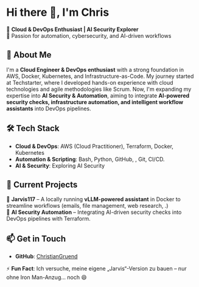 


# Hi there 👋, I'm Chris 

🔹 **Cloud & DevOps Enthusiast | AI Security Explorer**  
🔹 Passion for automation, cybersecurity, and AI-driven workflows  

## 🚀 About Me  
I'm a **Cloud Engineer & DevOps enthusiast** with a strong foundation in AWS, Docker, Kubernetes, and Infrastructure-as-Code. My journey started at Techstarter, where I developed hands-on experience with cloud technologies and agile methodologies like Scrum. Now, I'm expanding my expertise into **AI Security & Automation**, aiming to integrate **AI-powered security checks, infrastructure automation, and intelligent workflow assistants** into DevOps pipelines.  

## 🛠️ Tech Stack  
- **Cloud & DevOps**: AWS (Cloud Practitioner), Terraform, Docker, Kubernetes  
- **Automation & Scripting**: Bash, Python, GitHub, , Git, CI/CD. 
- **AI & Security**: Exploring AI Security

## 📂 Current Projects  
🚀 **Jarvis117** – A locally running **vLLM-powered assistant** in Docker to streamline workflows (emails, file management, web research, .)  
🔐 **AI Security Automation** – Integrating AI-driven security checks into DevOps pipelines with Terraform.  
 

## 📫 Get in Touch  
- **GitHub**: [ChristianGruend](https://github.com/ChristianGruend)  

⚡ **Fun Fact**: Ich versuche, meine eigene „Jarvis“-Version zu bauen – nur ohne Iron Man-Anzug… noch 😄